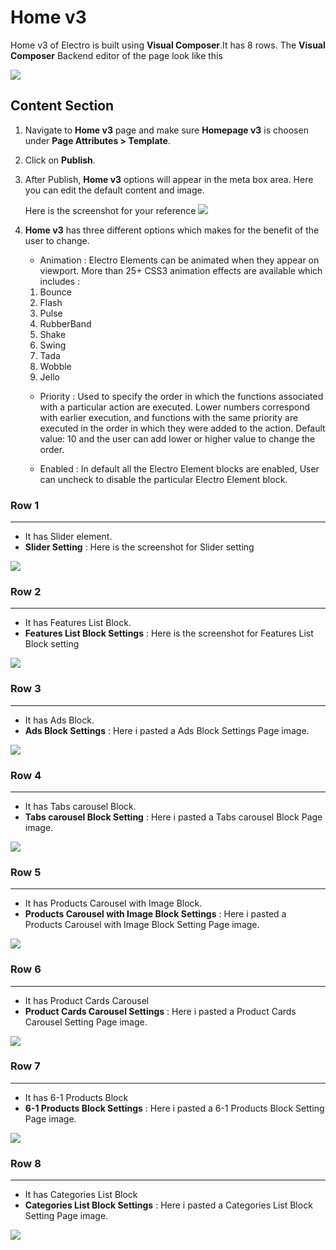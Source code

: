 # Home v3

Home v3 of Electro is built using **Visual Composer**.It has 8 rows. The **Visual Composer** Backend editor of the page look like this

![](http://transvelo.github.io/docs/electro/images/home-v3-setting.png)

## Content Section

1. Navigate to **Home v3** page and make sure **Homepage v3** is choosen under **Page Attributes > Template**.
2. Click on **Publish**.
3. After Publish, **Home v3** options will appear in the meta box area. Here you can edit the default content and image.

    Here is the screenshot for your reference
    ![](http://transvelo.github.io/docs/electro/images/home-v2-option.png)

4. **Home v3** has three different options which makes for the benefit of the user to change.

    * Animation : Electro Elements can be animated when they appear on viewport. More than 25+ CSS3 animation effects are available which includes :

    1. Bounce
    2. Flash
    3. Pulse
    4. RubberBand
    5. Shake
    6. Swing
    7. Tada
    8. Wobble
    9. Jello

    * Priority : Used to specify the order in which the functions associated with a particular action are executed. Lower numbers correspond with earlier execution, and functions with the same priority are executed in the order in which they were added to the action. Default value: 10 and the user can add lower or higher value to change the order.

    * Enabled : In default all the Electro Element blocks are enabled, User can uncheck to disable the particular Electro Element block.

### Row 1
---
* It has Slider element.
* **Slider Setting** : Here is the screenshot for Slider setting

![](http://transvelo.github.io/docs/electro/images/home3-slider-setting.png)

### Row 2
---
* It has Features List Block.
* **Features List Block Settings** : Here is the screenshot for Features List Block setting

![](http://transvelo.github.io/docs/electro/images/home3-feature-list-setting.png)


### Row 3
---
* It has Ads Block.
* **Ads Block Settings** : Here i pasted a Ads Block Settings Page image.

![](http://transvelo.github.io/docs/electro/images/home3-ads-block-setting.png)

### Row 4
---
* It has Tabs carousel Block.
* **Tabs carousel Block Setting** : Here i pasted a Tabs carousel Block Page image.

![](http://transvelo.github.io/docs/electro/images/home3-tabs-carousel-setting.png)

### Row 5
---
* It has Products Carousel with Image Block.
* **Products Carousel with Image Block Settings** : Here i pasted a Products Carousel with Image Block Setting Page image.

![](http://transvelo.github.io/docs/electro/images/home3-carousel-with-image-setting.png)

### Row 6
---
* It has Product Cards Carousel
* **Product Cards Carousel Settings** : Here i pasted a Product Cards Carousel Setting Page image.

![](http://transvelo.github.io/docs/electro/images/home3-cards-carousel-setting.png)

### Row 7
---
* It has 6-1 Products Block
* **6-1 Products Block Settings** : Here i pasted a 6-1 Products Block Setting Page image.

![](http://transvelo.github.io/docs/electro/images/home3-6-1-product-setting.png)

### Row 8
---
* It has Categories List Block
* **Categories List Block Settings** : Here i pasted a Categories List Block Setting Page image.

![](http://transvelo.github.io/docs/electro/images/home3-category-setting.png)

